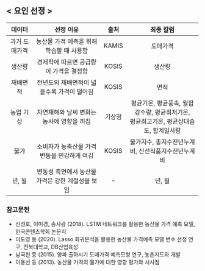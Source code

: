 ## < 요인 선정 >


| 데이터        | 선정 이유                              |  출처    |  최종 칼럼             |
| :---------------: | :-------------------------------------: |:-----------:|:-----------------------:|
| 과거 도매가격 | 농산물 가격 예측을 위해 학습할 때 사용함 | KAMIS | 도매가격 |
| 생산량 | 경제학에 따르면 공급량이 가격을 결정함 | KOSIS | 생산량 |
| 재배면적 | 전년도의 재배면적이 넓을수록 가격이 떨어짐  | KOSIS | 면적 |
| 농업 기상 | 자연재해와 날씨 변화는 농사에 영향을 끼침  | 기상청 | 평균기온, 평균풍속, 월합강수량, 평균최저기온, </br>평균최고기온, 평균상대습도, 합계일사량 |
| 물가 | 소비자가 농축산물 가격 변동을 민감하게 여김   | KOSIS | 물가지수, 총지수전년누계비, 신선식품지수전년누계비 |
| 년, 월 | 변동성 측면에서 농산물 가격은 강한 계절성을 보임 | - | 년, 월 |


### 참고문헌
- 신성호, 이미경, 송사광 (2018). LSTM 네트워크를 활용한 농산물 가격 예측 모델, 한국콘텐츠학회 논문지
- 이도영 등 (2020). Lasso 회귀분석을 활용한 농산물 가격예측 모델 변수 선정 연구, 전북대학교, DB산업육성
- 남국헌 등 (2015). 양파 출하시기 도매가격 예측모형 연구, 농촌지도와 개발
- 이용선 등 (2013). 농산물 가격의 물가에 대한 영향 평가와 시사점
